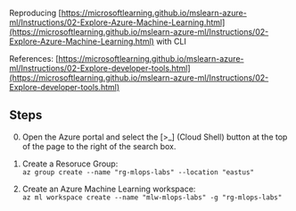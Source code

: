 
Reproducing 
[https://microsoftlearning.github.io/mslearn-azure-ml/Instructions/02-Explore-Azure-Machine-Learning.html](https://microsoftlearning.github.io/mslearn-azure-ml/Instructions/02-Explore-Azure-Machine-Learning.html)
with CLI

References:
[https://microsoftlearning.github.io/mslearn-azure-ml/Instructions/02-Explore-developer-tools.html](https://microsoftlearning.github.io/mslearn-azure-ml/Instructions/02-Explore-developer-tools.html)

## Steps

0. Open the Azure portal and select the [>_] (Cloud Shell) button at the top of the page to the right of the search box.

1. Create a Resoruce Group:  
`az group create --name "rg-mlops-labs" --location "eastus"`

2. Create an Azure Machine Learning workspace:  
`az ml workspace create --name "mlw-mlops-labs" -g "rg-mlops-labs"`
